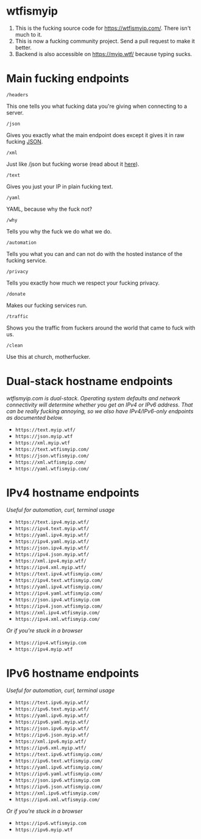 # wtfismyip

1. This is the fucking source code for https://wtfismyip.com/. There isn't much to it.
2. This is now a fucking community project. Send a pull request to make it better.
3. Backend is also accessible on https://myip.wtf/ because typing sucks.

# Main fucking endpoints

`/headers`

This one tells you what fucking data you're giving when connecting to a server.

`/json`

Gives you exactly what the main endpoint does except it gives it in raw fucking [JSON](https://www.json.org/json-en.html).

`/xml`

Just like /json but fucking worse (read about it [here](https://en.wikipedia.org/wiki/XML)).

`/text`

Gives you just your IP in plain fucking text.

`/yaml`

YAML, because why the fuck not?

`/why`

Tells you why the fuck we do what we do.

`/automation`

Tells you what you can and can not do with the hosted instance of the fucking service.

`/privacy`

Tells you exactly how much we respect your fucking privacy.

`/donate`

Makes our fucking services run.

`/traffic`

Shows you the traffic from fuckers around the world that came to fuck with us.

`/clean`

Use this at church, motherfucker.

# Dual-stack hostname endpoints

*wtfismyip.com is dual-stack. Operating system defaults and network connectivity will determine whether you get an IPv4 or IPv6 address. That can be really fucking annoying, so we also have IPv4/IPv6-only endpoints as documented below.*

- `https://text.myip.wtf/`
- `https://json.myip.wtf`
- `https://xml.myip.wtf`
- `https://text.wtfismyip.com/` 
- `https://json.wtfismyip.com/`
- `https://xml.wtfismyip.com/`
- `https://yaml.wtfismyip.com/`

# IPv4 hostname endpoints

*Useful for automation, curl, terminal usage*

- `https://text.ipv4.myip.wtf/`
- `https://ipv4.text.myip.wtf/`
- `https://yaml.ipv4.myip.wtf/`
- `https://ipv4.yaml.myip.wtf/`
- `https://json.ipv4.myip.wtf/`
- `https://ipv4.json.myip.wtf/`
- `https://xml.ipv4.myip.wtf/`
- `https://ipv4.xml.myip.wtf/`
- `https://text.ipv4.wtfismyip.com/`
- `https://ipv4.text.wtfismyip.com/`
- `https://yaml.ipv4.wtfismyip.com/`
- `https://ipv4.yaml.wtfismyip.com/`
- `https://json.ipv4.wtfismyip.com`
- `https://ipv4.json.wtfismyip.com/`
- `https://xml.ipv4.wtfismyip.com/`
- `https://ipv4.xml.wtfismyip.com/`

*Or if you're stuck in a browser*

- `https://ipv4.wtfismyip.com`
- `https://ipv4.myip.wtf`

# IPv6 hostname endpoints

*Useful for automation, curl, terminal usage*

- `https://text.ipv6.myip.wtf/`
- `https://ipv6.text.myip.wtf/`
- `https://yaml.ipv6.myip.wtf/`
- `https://ipv6.yaml.myip.wtf/`
- `https://json.ipv6.myip.wtf/`
- `https://ipv6.json.myip.wtf/`
- `https://xml.ipv6.myip.wtf/`
- `https://ipv6.xml.myip.wtf/`
- `https://text.ipv6.wtfismyip.com/`
- `https://ipv6.text.wtfismyip.com/`
- `https://yaml.ipv6.wtfismyip.com/`
- `https://ipv6.yaml.wtfismyip.com/`
- `https://json.ipv6.wtfismyip.com`
- `https://ipv6.json.wtfismyip.com/`
- `https://xml.ipv6.wtfismyip.com/`
- `https://ipv6.xml.wtfismyip.com/`

*Or if you're stuck in a browser*

- `https://ipv6.wtfismyip.com`
- `https://ipv6.myip.wtf`
